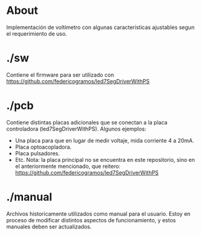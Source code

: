 # About
Implementación de voltímetro con algunas características ajustables segun el requerimiento de uso.
# ./sw
Contiene el firmware para ser utilizado con https://github.com/federicogramos/led7SegDriverWithPS
# ./pcb
Contiene distintas placas adicionales que se conectan a la placa controladora (led7SegDriverWithPS). Algunos ejemplos:
* Una placa para que en lugar de medir voltaje, mida corriente 4 a 20mA.
* Placa optoacopladora.
* Placa pulsadores.
* Etc.
Nota: la placa principal no se encuentra en este repositorio, sino en el anteriormente mencionado, que reitero: https://github.com/federicogramos/led7SegDriverWithPS
# ./manual
Archivos historicamente utilizados como manual para el usuario. Estoy en proceso de modificar distintos aspectos de funcionamiento, y estos manuales deben ser actualizados.